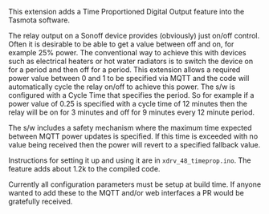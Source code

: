 This extension adds a Time Proportioned Digital Output feature into the Tasmota software.

The relay output on a Sonoff device provides (obviously) just on/off control.  Often it is desirable to be able to get a value between off and on, for example 25% power.  The conventional way to achieve this with devices such as electrical heaters or hot water radiators is to switch the device on for a period and then off for a period.  This extension allows a required power value between 0 and 1 to be specified via MQTT and the code will automatically cycle the relay on/off to achieve this power.  The s/w is configured with a Cycle Time that specifies the period.  So for example if a power value of 0.25 is specified with a cycle time of 12 minutes then the relay will be on for 3 minutes and off for 9 minutes every 12 minute period.

The s/w includes a safety mechanism where the maximum time expected between MQTT power updates is specified. If this time is exceeded with no value being received then the power will revert to a specified fallback value.

Instructions for setting it up and using it are in `xdrv_48_timeprop.ino`. The feature adds about 1.2k to the compiled code.

Currently all configuration parameters must be setup at build time. If anyone wanted to add these to the MQTT and/or web interfaces a PR would be gratefully received.

